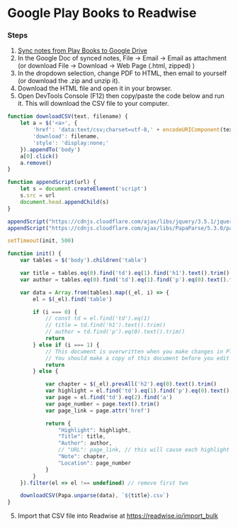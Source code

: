 # Google Play Books to Readwise

### Steps

1. [Sync notes from Play Books to Google Drive](https://www.cnet.com/how-to/sync-notes-from-play-books-to-google-drive/)
2. In the Google Doc of synced notes, File → Email → Email as attachment (or download File → Download → Web Page (.html, zipped) )
3. In the dropdown selection, change PDF to HTML, then email to yourself (or download the .zip and unzip it).
4. Download the HTML file and open it in your browser.
5. Open DevTools Console (F12) then copy/paste the code below and run it. This will download the CSV file to your computer.
```javascript
function downloadCSV(text, filename) {
    let a = $('<a>', {
        'href': 'data:text/csv;charset=utf-8,' + encodeURIComponent(text),
        'download': filename,
        'style': 'display:none;'
    }).appendTo('body')
    a[0].click()
    a.remove()
}

function appendScript(url) {
    let s = document.createElement('script')
    s.src = url
    document.head.appendChild(s)
}

appendScript("https://cdnjs.cloudflare.com/ajax/libs/jquery/3.5.1/jquery.min.js")
appendScript("https://cdnjs.cloudflare.com/ajax/libs/PapaParse/5.3.0/papaparse.min.js")

setTimeout(init, 500)

function init() {
    var tables = $('body').children('table')

    var title = tables.eq(0).find('td').eq(1).find('h1').text().trim()
    var author = tables.eq(0).find('td').eq(1).find('p').eq(0).text().trim()

    var data = Array.from(tables).map((_el, i) => {
        el = $(_el).find('table')

        if (i === 0) {
            // const td = el.find('td').eq(1)
            // title = td.find('h1').text().trim()
            // author = td.find('p').eq(0).text().trim()
            return
        } else if (i === 1) {
            // This document is overwritten when you make changes in Play Books. 
            // You should make a copy of this document before you edit it.
            return
        } else {

            var chapter = $(_el).prevAll('h2').eq(0).text().trim()
            var highlight = el.find('td').eq(1).find('p').eq(0).text().trim()
            var page = el.find('td').eq(2).find('a')
            var page_number = page.text().trim()
            var page_link = page.attr('href')

            return {
                "Highlight": highlight,
                "Title": title,
                "Author": author,
                // "URL": page_link, // this will cause each highlight to be treated as a different article, so not included
                "Note": chapter,
                "Location": page_number
            }
        }
    }).filter(el => el !== undefined) // remove first two

    downloadCSV(Papa.unparse(data), `${title}.csv`)
}
```
5. Import that CSV file into Readwise at https://readwise.io/import_bulk
